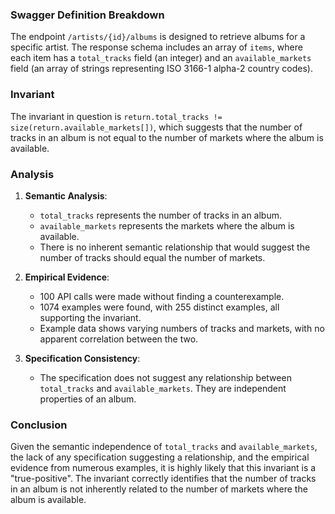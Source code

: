 ### Swagger Definition Breakdown
The endpoint `/artists/{id}/albums` is designed to retrieve albums for a specific artist. The response schema includes an array of `items`, where each item has a `total_tracks` field (an integer) and an `available_markets` field (an array of strings representing ISO 3166-1 alpha-2 country codes).

### Invariant
The invariant in question is `return.total_tracks != size(return.available_markets[])`, which suggests that the number of tracks in an album is not equal to the number of markets where the album is available.

### Analysis
1. **Semantic Analysis**:
   - `total_tracks` represents the number of tracks in an album.
   - `available_markets` represents the markets where the album is available.
   - There is no inherent semantic relationship that would suggest the number of tracks should equal the number of markets.

2. **Empirical Evidence**:
   - 100 API calls were made without finding a counterexample.
   - 1074 examples were found, with 255 distinct examples, all supporting the invariant.
   - Example data shows varying numbers of tracks and markets, with no apparent correlation between the two.

3. **Specification Consistency**:
   - The specification does not suggest any relationship between `total_tracks` and `available_markets`. They are independent properties of an album.

### Conclusion
Given the semantic independence of `total_tracks` and `available_markets`, the lack of any specification suggesting a relationship, and the empirical evidence from numerous examples, it is highly likely that this invariant is a "true-positive". The invariant correctly identifies that the number of tracks in an album is not inherently related to the number of markets where the album is available.
